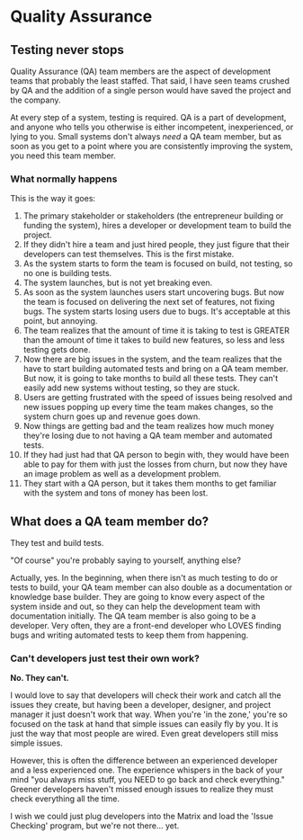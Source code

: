 # Quality Assurance

## Testing never stops

Quality Assurance \(QA\) team members are the aspect of development teams that probably the least staffed. That said, I have seen teams crushed by QA and the addition of a single person would have saved the project and the company. 

At every step of a system, testing is required. QA is a part of development, and anyone who tells you otherwise is either incompetent, inexperienced, or lying to you. Small systems don't always _need_ a QA team member, but as soon as you get to a point where you are consistently improving the system, you need this team member.   

### What normally happens

This is the way it goes:

1. The primary stakeholder or stakeholders \(the entrepreneur building or funding the system\), hires a developer or development team to build the project. 
2. If they didn't hire a team and just hired people, they just figure that their developers can test themselves. This is the first mistake. 
3. As the system starts to form the team is focused on build, not testing, so no one is building tests. 
4. The system launches, but is not yet breaking even. 
5. As soon as the system launches users start uncovering bugs. But now the team is focused on delivering the next set of features, not fixing bugs. The system starts losing users due to bugs. It's acceptable at this point, but annoying.
6. The team realizes that the amount of time it is taking to test is GREATER than the amount of time it takes to build new features, so less and less testing gets done. 
7. Now there are big issues in the system, and the team realizes that the have to start building automated tests and bring on a QA team member. But now, it is going to take months to build all these tests. They can't easily add new systems without testing, so they are stuck. 
8. Users are getting frustrated with the speed of issues being resolved and new issues popping up every time the team makes changes, so the system churn goes up and revenue goes down. 
9. Now things are getting bad and the team realizes how much money they're losing due to not having a QA team member and automated tests. 
10. If they had just had that QA person to begin with, they would have been able to pay for them with just the losses from churn, but now they have an image problem as well as a development problem. 
11. They start with a QA person, but it takes them months to get familiar with the system and tons of money has been lost.

## What does a QA team member do?

They test and build tests.

"Of course" you're probably saying to yourself, anything else?

Actually, yes. In the beginning, when there isn't as much testing to do or tests to build, your QA team member can also double as a documentation or knowledge base builder. They are going to know every aspect of the system inside and out, so they can help the development team with documentation initially. The QA team member is also going to be a developer. Very often, they are a front-end developer who LOVES finding bugs and writing automated tests to keep them from happening. 

### Can't developers just test their own work?

**No. They can't.** 

I would love to say that developers will check their work and catch all the issues they create, but having been a developer, designer, and project manager it just doesn't work that way. When you're 'in the zone,' you're so focused on the task at hand that simple issues can easily fly by you. It is just the way that most people are wired. Even great developers still miss simple issues. 

However, this is often the difference between an experienced developer and a less experienced one. The experience whispers in the back of your mind "you always miss stuff, you NEED to go back and check everything." Greener developers haven't missed enough issues to realize they must check everything all the time. 

I wish we could just plug developers into the Matrix and load the 'Issue Checking' program, but we're not there... yet.




